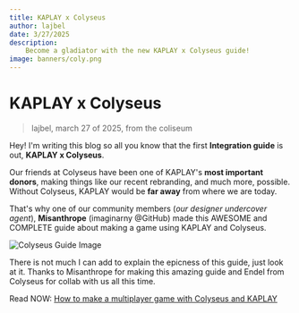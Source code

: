 ```yaml
---
title: KAPLAY x Colyseus
author: lajbel
date: 3/27/2025
description:
    Become a gladiator with the new KAPLAY x Colyseus guide!
image: banners/coly.png
---
```


# KAPLAY x Colyseus

> lajbel, march 27 of 2025, from the coliseum

Hey! I'm writing this blog so all you know that the first **Integration guide**
is out, **KAPLAY x Colyseus**.

Our friends at Colyseus have been one of KAPLAY's **most important donors**,
making things like our recent rebranding, and much more, possible. Without
Colyseus, KAPLAY would be **far away** from where we are today.

That's why one of our community members (_our designer undercover agent_),
**Misanthrope** (imaginarny @GitHub) made this AWESOME and COMPLETE guide about
making a game using KAPLAY and Colyseus.

![Colyseus Guide Image](./assets/colyguide.png)

There is not much I can add to explain the epicness of this guide, just look at
it. Thanks to Misanthrope for making this amazing guide and Endel from Colyseus
for collab with us all this time.

Read NOW:
[How to make a multiplayer game with Colyseus and KAPLAY](https://kaplayjs.com/docs/guides/how-to-make-a-multiplayer-game-with-colyseus-and-kaplay)
